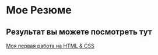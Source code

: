 # Мое Резюме

## Результат вы можете посмотреть тут

[Моя первая работа на HTML & CSS](https://abut77.github.io/Resume_Butaev_AA/)

